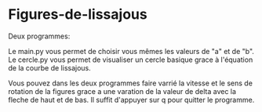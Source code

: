 # Figures-de-lissajous

Deux programmes:

Le main.py vous permet de choisir vous mêmes les valeurs de "a" et de "b".
Le cercle.py vous permet de visualiser un cercle basique grace à l'équation de la courbe de lissajous.

Vous pouvez dans les deux programmes faire varrié la vitesse et le sens de rotation de la figures grace a une varation de la valeur de delta avec la fleche de haut et de bas.
Il suffit d'appuyer sur q pour quitter le programme.
